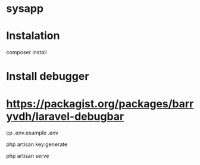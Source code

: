 # sysapp

# Instalation

composer install

# Install debugger
# https://packagist.org/packages/barryvdh/laravel-debugbar

cp .env.example .env 

php artisan key:generate

php artisan serve